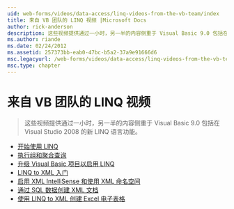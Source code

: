 ```yaml
---
uid: web-forms/videos/data-access/linq-videos-from-the-vb-team/index
title: 来自 VB 团队的 LINQ 视频 |Microsoft Docs
author: rick-anderson
description: 这些视频提供通过一小时，另一半的内容侧重于 Visual Basic 9.0 包括在 Visual Studio 2008 的新 LINQ 语言功能。
ms.author: riande
ms.date: 02/24/2012
ms.assetid: 257373bb-eab0-47bc-b5a2-37a9e91666d6
msc.legacyurl: /web-forms/videos/data-access/linq-videos-from-the-vb-team
msc.type: chapter
---
```

<a name="linq-videos-from-the-vb-team"></a>来自 VB 团队的 LINQ 视频
====================
> 这些视频提供通过一小时，另一半的内容侧重于 Visual Basic 9.0 包括在 Visual Studio 2008 的新 LINQ 语言功能。


- [开始使用 LINQ](how-do-i-get-started-with-linq.md)
- [执行组和聚合查询](how-do-i-perform-group-and-aggregate-queries.md)
- [升级 Visual Basic 项目以启用 LINQ](how-do-i-upgrade-visual-basic-projects-to-enable-linq.md)
- [LINQ to XML 入门](how-do-i-get-started-with-linq-to-xml.md)
- [启用 XML IntelliSense 和使用 XML 命名空间](how-do-i-enable-xml-intellisense-and-use-xml-namespaces.md)
- [通过 SQL 数据创建 XML 文档](how-do-i-create-xml-documents-from-sql-data.md)
- [使用 LINQ to XML 创建 Excel 电子表格](how-do-i-create-excel-spreadsheets-using-linq-to-xml.md)

